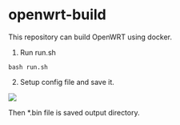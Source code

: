 # openwrt-build

This repository can build OpenWRT using docker.

1. Run run.sh
```
bash run.sh
```

2. Setup config file and save it.

![](https://user-images.githubusercontent.com/38306927/109365986-a960e980-78d5-11eb-90d1-36fd49ef3a8d.png)

Then *.bin file is saved  output directory.
